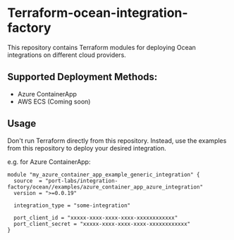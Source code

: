 # Terraform-ocean-integration-factory

This repository contains Terraform modules for deploying Ocean integrations on different cloud providers.


## Supported Deployment Methods:

- Azure ContainerApp
- AWS ECS (Coming soon)

## Usage

Don't run Terraform directly from this repository. Instead, use the examples from this repository to deploy your desired integration.

e.g. for Azure ContainerApp:

```hcl
module "my_azure_container_app_example_generic_integration" {
  source  = "port-labs/integration-factory/ocean//examples/azure_container_app_azure_integration"
  version = ">=0.0.19"
  
  integration_type = "some-integration"
  
  port_client_id = "xxxxx-xxxx-xxxx-xxxx-xxxxxxxxxxxx"
  port_client_secret = "xxxxx-xxxx-xxxx-xxxx-xxxxxxxxxxxx"
}
```